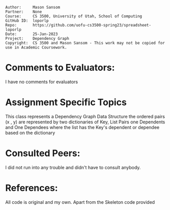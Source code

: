 ﻿```
Author:     Mason Sansom
Partner:    None
Course:     CS 3500, University of Utah, School of Computing
GitHub ID:  loporlp
Repo:       https://github.com/uofu-cs3500-spring23/spreadsheet-loporlp
Date:       25-Jan-2023
Project:    Dependency Graph
Copyright:  CS 3500 and Mason Sansom - This work may not be copied for use in Academic Coursework.
```

# Comments to Evaluators:

I have no comments for evaluators

# Assignment Specific Topics

This class represents a Dependency Graph Data Structure
the ordered pairs (x , y) are represented by two dictionaries of Key, List Pairs
one Dependents and One Dependees where the list has the Key's dependent
or dependee based on the dictionary

# Consulted Peers:

I did not run into any trouble and didn't have to consult anybody.

# References:

All code is original and my own. Apart from the Skeleton code provided